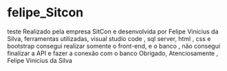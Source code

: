 # felipe_Sitcon

teste Realizado pela empresa SitCon e desenvolvida por Felipe Vinicius da Silva, ferramentas utilizadas, visual studio code , sql server, html , css e bootstrap
consegui realizar somente o front-end, e o banco , não consegui finalizar a API e fazer a conexão com o banco
Obrigado, Atenciosamente , Felipe Vinicius da Silva
